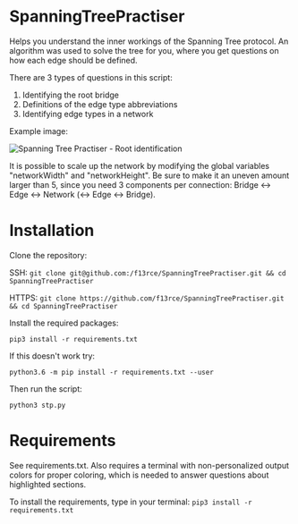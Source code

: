 # SpanningTreePractiser
Helps you understand the inner workings of the Spanning Tree protocol. An algorithm was used to solve the tree for you, where you get questions on how each edge should be defined.

There are 3 types of questions in this script:

1. Identifying the root bridge
2. Definitions of the edge type abbreviations
3. Identifying edge types in a network

Example image:

![Spanning Tree Practiser - Root identification](https://raw.githubusercontent.com/f13rce/SpanningTreePractiser/master/STPExampleImage.png)

It is possible to scale up the network by modifying the global variables "networkWidth" and "networkHeight". Be sure to make it an uneven amount larger than 5, since you need 3 components per connection: Bridge <-> Edge <-> Network (<-> Edge <-> Bridge).

# Installation

Clone the repository:

SSH: ``git clone git@github.com:/f13rce/SpanningTreePractiser.git && cd SpanningTreePractiser``

HTTPS: ``git clone https://github.com/f13rce/SpanningTreePractiser.git && cd SpanningTreePractiser``

Install the required packages:

``pip3 install -r requirements.txt``

If this doesn't work try:

``python3.6 -m pip install -r requirements.txt --user``

Then run the script:

``python3 stp.py``

# Requirements

See requirements.txt. Also requires a terminal with non-personalized output colors for proper coloring, which is needed to answer questions about highlighted sections.

To install the requirements, type in your terminal: ``pip3 install -r requirements.txt``
